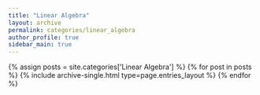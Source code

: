 ```yaml
---
title: "Linear Algebra"
layout: archive
permalink: categories/linear_algebra
author_profile: true
sidebar_main: true
---
```



{% assign posts = site.categories['Linear Algebra'] %}
{% for post in posts %} {% include archive-single.html type=page.entries_layout %} {% endfor %}